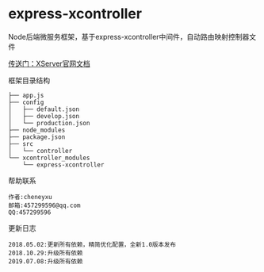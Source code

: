 # express-xcontroller
Node后端微服务框架，基于express-xcontroller中间件，自动路由映射控制器文件

[传送门：XServer官网文档](http://www.xserver.top)

框架目录结构
>
	├── app.js
	├── config
	│   ├── default.json
	│   ├── develop.json
	│   └── production.json
	├── node_modules
	├── package.json
	├── src
	│   └── controller
	└── xcontroller_modules
	    └── express-xcontroller

帮助联系
>
	作者:cheneyxu
	邮箱:457299596@qq.com
	QQ:457299596

更新日志
>
	2018.05.02:更新所有依赖，精简优化配置，全新1.0版本发布
	2018.10.29:升级所有依赖
	2019.07.08:升级所有依赖